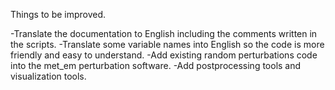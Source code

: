 Things to be improved.

-Translate the documentation to English including the comments written in the scripts.
-Translate some variable names into English so the code is more friendly and easy to understand. 
-Add existing random perturbations code into the met_em perturbation software. 
-Add postprocessing tools and visualization tools. 
